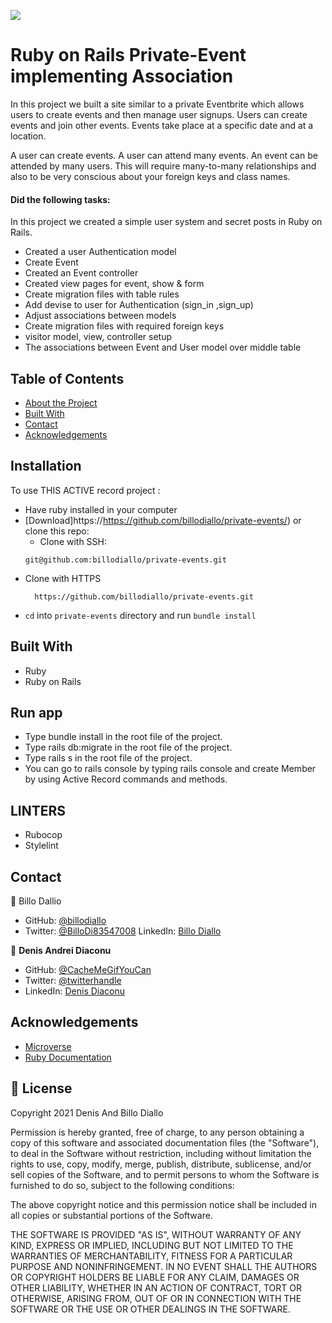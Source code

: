 ![](https://img.shields.io/badge/Microverse-blueviolet)


# Ruby on Rails Private-Event implementing Association

In this project we built a site similar to a private Eventbrite which allows users to create events and then manage user signups. Users can create events and join other events. Events take place at a specific date and at a location.

A user can create events. A user can attend many events. An event can be attended by many users. This will require many-to-many relationships and also to be very conscious about your foreign keys and class names.

#### Did the following tasks:
In this project we created a simple user system and secret posts in Ruby on Rails.
- Created a user Authentication model
- Create Event 
- Created an Event controller
- Created view pages for event, show & form
- Create migration files with table rules
- Add devise to user for Authentication (sign_in ,sign_up)
- Adjust associations between models
- Create migration files with required foreign keys
- visitor model, view, controller setup
- The associations between Event and User model over middle table

<!-- TABLE OF CONTENTS -->

## Table of Contents

* [About the Project](#about-the-project)
* [Built With](#built-with)
* [Contact](#contact)
* [Acknowledgements](#acknowledgements)

<!-- ABOUT THE PROJECT -->

## Installation

To use THIS ACTIVE record project :
* Have ruby installed in your computer
* [Download]https://https://github.com/billodiallo/private-events/) or clone this repo:
  - Clone with SSH:
  ```
  git@github.com:billodiallo/private-events.git
  ```
- Clone with HTTPS
  ```
    https://github.com/billodiallo/private-events.git
  ```
* `cd` into `private-events` directory and run `bundle install`


## Built With
- Ruby
- Ruby on Rails

## Run app
- Type bundle install in the root file of the project.
- Type rails db:migrate in the root file of the project.
- Type rails s in the root file of the project.
- You can go to rails console by typing rails console and create Member by using Active Record  commands and methods.

## LINTERS
- Rubocop
- Stylelint

<!-- CONTACT -->
## Contact

👤 Billo Dallio

- GitHub: [@billodiallo](https://github.com/billodiallo)
- Twitter: [@BilloDi83547008](https://twitter.com/BilloDi83547008)
LinkedIn: [Billo Diallo](https://www.linkedin.com/in/mabillodiallo/)

👤 **Denis Andrei Diaconu**

- GitHub: [@CacheMeGifYouCan](https://github.com/githubhandle)
- Twitter: [@twitterhandle](https://twitter.com/twitterhandle)
- LinkedIn: [Denis Diaconu](https://linkedin.com/linkedinhandle)
<!-- ACKNOWLEDGEMENTS -->
## Acknowledgements
* [Microverse](https://www.microverse.org/)
* [Ruby Documentation](https://www.ruby-lang.org/en/documentation/)


## 📝 License

Copyright 2021 Denis And Billo Diallo

Permission is hereby granted, free of charge, to any person obtaining a copy of this software and associated documentation files (the "Software"), to deal in the Software without restriction, including without limitation the rights to use, copy, modify, merge, publish, distribute, sublicense, and/or sell copies of the Software, and to permit persons to whom the Software is furnished to do so, subject to the following conditions:

The above copyright notice and this permission notice shall be included in all copies or substantial portions of the Software.


THE SOFTWARE IS PROVIDED "AS IS", WITHOUT WARRANTY OF ANY KIND, EXPRESS OR IMPLIED, INCLUDING BUT NOT LIMITED TO THE WARRANTIES OF MERCHANTABILITY, FITNESS FOR A PARTICULAR PURPOSE AND NONINFRINGEMENT. IN NO EVENT SHALL THE AUTHORS OR COPYRIGHT HOLDERS BE LIABLE FOR ANY CLAIM, DAMAGES OR OTHER LIABILITY, WHETHER IN AN ACTION OF CONTRACT, TORT OR OTHERWISE, ARISING FROM, OUT OF OR IN CONNECTION WITH THE SOFTWARE OR THE USE OR OTHER DEALINGS IN THE SOFTWARE.

